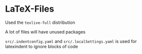 # LaTeX-Files
Used the `texlive-full` distribution

A lot of files will have unused packages

`src/.indentconfig.yaml` and `src/.localSettings.yaml` is used for latexindent to ignore blocks of code
